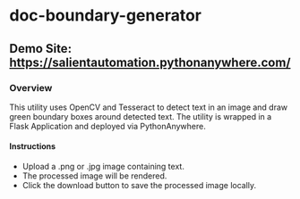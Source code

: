 # doc-boundary-generator

## Demo Site: https://salientautomation.pythonanywhere.com/

### Overview

This utility uses OpenCV and Tesseract to detect text in an image and draw green boundary boxes around detected text. The utility is wrapped in a Flask Application and deployed via PythonAnywhere.

#### Instructions

- Upload a .png or .jpg image containing text. 
- The processed image will be rendered. 
- Click the download button to save the processed image locally.
